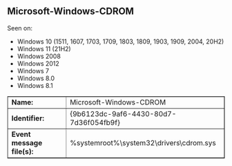 ## Microsoft-Windows-CDROM

Seen on:
* Windows 10 (1511, 1607, 1703, 1709, 1803, 1809, 1903, 1909, 2004, 20H2)
* Windows 11 (21H2)
* Windows 2008
* Windows 2012
* Windows 7
* Windows 8.0
* Windows 8.1

<table border="1" class="docutils">
  <tbody>
    <tr>
      <td><b>Name:</b></td>
      <td>Microsoft-Windows-CDROM</td>
    </tr>
    <tr>
      <td><b>Identifier:</b></td>
      <td>{9b6123dc-9af6-4430-80d7-7d36f054fb9f}</td>
    </tr>
    <tr>
      <td><b>Event message file(s):</b></td>
      <td>%systemroot%\system32\drivers\cdrom.sys</td>
    </tr>
  </tbody>
</table>

&nbsp;

